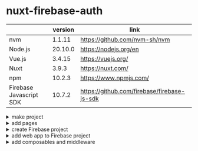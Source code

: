 # nuxt-firebase-auth

|                         | version | link                                        | 
| ----------------------- | ------- | ------------------------------------------- | 
| nvm                     | 1.1.11  | https://github.com/nvm-sh/nvm               | 
| Node.js                 | 20.10.0 | https://nodejs.org/en                       | 
| Vue.js                  | 3.4.15  | https://vuejs.org/                          | 
| Nuxt                    | 3.9.3   | https://nuxt.com/                           | 
| npm                     | 10.2.3  | https://www.npmjs.com/                      | 
| Firebase Javascript SDK | 10.7.2  | https://github.com/firebase/firebase-js-sdk | 

<details>
<summary>make project</summary>
<div>

```sh
└$ nvm --version
1.1.11

└$ node --version
v20.10.0

└$ npx nuxi@latest init src

✔ Which package manager would you like to use?
npm
◐ Installing dependencies...                                                                                                                              20:23:40

> postinstall
> nuxt prepare

✔ Types generated in .nuxt                                                                                                                               20:25:07

added 735 packages, and audited 737 packages in 1m

125 packages are looking for funding
  run `npm fund` for details

5 high severity vulnerabilities

To address issues that do not require attention, run:
  npm audit fix

To address all issues (including breaking changes), run:
  npm audit fix --force

Run `npm audit` for details.
✔ Installation completed.                                                                                                                                20:25:07   

✔ Initialize git repository?
No
                                                                                                                                                          20:25:31  
✨ Nuxt project has been created with the v3 template. Next steps:
 › cd src                                                                                                                                                 20:25:31  
 › Start development server with npm run dev  

└$ cd .\src\

└$ npm list vue
nuxt-app@ 
\nuxt-firebase-auth\src
├─┬ nuxt@3.9.3
│ ├─┬ @nuxt/vite-builder@3.9.3
│ │ ├─┬ @vitejs/plugin-vue-jsx@3.1.0
│ │ │ └── vue@3.4.15 deduped
│ │ ├─┬ @vitejs/plugin-vue@5.0.3
│ │ │ └── vue@3.4.15 deduped
│ │ └── vue@3.4.15 deduped
│ ├─┬ @unhead/vue@1.8.10
│ │ └── vue@3.4.15 deduped
│ ├─┬ unplugin-vue-router@0.7.0
│ │ └─┬ @vue-macros/common@1.10.1
│ │   └── vue@3.4.15 deduped
│ └── vue@3.4.15 deduped
├─┬ vue-router@4.2.5
│ └── vue@3.4.15 deduped
└─┬ vue@3.4.15
  └─┬ @vue/server-renderer@3.4.15
    └── vue@3.4.15 deduped

└$ npm --version
10.2.3
```
</div>
</details>

<details>
<summary>add pages</summary>
<div>

```sh
// at .\src\
└$ mkdir pages
```

- src\pages\index.vue
```diff
+<template>
+  <h1>Index page</h1>
+</template>
```

- src\pages\mypage.vue
```diff
+<template>
+  <h1>My page</h1>
+</template>
```

- src\app.vue
```diff
<template>
  <div>
-   <NuxtWelcome />
+   <NuxtPage />
  </div>
</template>
```

- src\nuxt.config.ts
```diff
// https://nuxt.com/docs/api/configuration/nuxt-config
export default defineNuxtConfig({
  devtools: { enabled: true },
+ ssr: false,
})

```
</div>
</details>

<details>
<summary>create Firebase project</summary>
<div>

- Log in: https://firebase.google.com/
- Move to console and create Firebase project
</div>
</details>

<details>
<summary>add web app to Firebase project</summary>
<div>

- add web app to Firebase project at console
- install firebase module
```
└$ npm install -D firebase

└$ npm list firebase
nuxt-app@ 
\nuxt-firebase-auth\src
└── firebase@10.7.2
```
- add plugins
```sh
// at .\src\
└$ mkdir plugins
```
- add runtimeConfig to nuxt.config.ts
- add .env
```
NUXT_PUBLIC_API_KEY=
NUXT_PUBLIC_AUTH_DOMAIN=
NUXT_PUBLIC_PROJECT_ID=
NUXT_PUBLIC_STORAGE_BUCKET=
NUXT_PUBLIC_MESSAGING_SENDER_ID=
NUXT_PUBLIC_APP_ID=
NUXT_PUBLIC_MESSUREMENT_ID=
```
- make src\plugins\firebase.ts
</div>
</details>

<details>
<summary>add composables and middleware</summary>
<div>

```sh
└$ mkdir composables
```
- add src\composables\firebaseAuth.ts

```sh
└$ mkdir middleware
```
- add src\middleware\auth.ts

</div>
</details>
